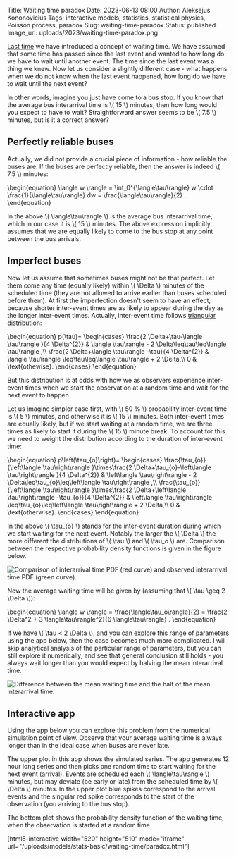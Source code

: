 Title: Waiting time paradox
Date: 2023-06-13 08:00
Author: Aleksejus Kononovicius
Tags: interactive models, statistics, statistical physics, Poisson process, paradox
Slug: waiting-time-paradox
Status: published
Image_url: uploads/2023/waiting-time-paradox.png

[Last time]({filename}/articles/2023/waiting-time-distribution.md) we have
introduced a concept of waiting time. We have assumed that some time has
passed since the last event and wanted to how long do we have to wait until
another event. The time since the last event was a thing we knew.  Now let
us consider a slightly different case - what happens when we do not know
when the last event happened, how long do we have to wait until the next
event?

In other words, imagine you just have come to a bus stop. If you know that
the average bus interarrival time is \\\( 15 \\\) minutes, then how long
would you expect to have to wait? Straightforward answer seems to be
\\\( 7.5 \\\) minutes, but is it a correct answer?
<!--more-->

## Perfectly reliable buses

Actually, we did not provide a crucial piece of information - how reliable the
buses are. If the buses are perfectly reliable, then the answer is indeed
\\\( 7.5 \\\) minutes:

\begin{equation}
\langle w \rangle = \int\_0^{\langle\tau\rangle} w \cdot \frac{1}{\langle\tau\rangle} dw = \frac{\langle\tau\rangle}{2} .
\end{equation}

In the above \\\( \langle\tau\rangle \\\) is the average bus interarrival
time, which in our case it is \\\( 15 \\\) minutes. The above expression
implicitly assumes that we are equally likely to come to the bus stop at any
point between the bus arrivals.

## Imperfect buses

Now let us assume that sometimes buses might not be that perfect. Let them
come any time (equally likely) within \\\( \Delta \\\) minutes of the
scheduled time (they are not allowed to arrive earlier than buses scheduled
before them). At first the imperfection doesn't seem to have an effect,
because shorter inter-event times are as likely to appear during the day as
the longer inter-event times. Actually, inter-event time follows [triangular
distribution](https://en.wikipedia.org/wiki/Triangular_distribution):

\begin{equation}
    p(\tau)=
        \begin{cases}
            \frac{2 \Delta+\tau-\langle \tau\rangle }{4 \Delta^{2}} &
                \langle \tau\rangle - 2 \Delta\leq\tau\leq\langle \tau\rangle ,\\\\
            \frac{2 \Delta+\langle \tau\rangle -\tau}{4 \Delta^{2}} &
                \langle \tau\rangle \leq\tau\leq\langle \tau\rangle + 2 \Delta,\\\\
            0 & \text{othewise}.
        \end{cases}
\end{equation}

But this distribution is at odds with how we as observers experience
inter-event times when we start the observation at a random time and wait
for the next event to happen.

Let us imagine simpler case first, with \\\( 50 \% \\\) probability
inter-event time is \\\( 5 \\\) minutes, and otherwise it is \\\( 15 \\\)
minutes. Both inter-event times are equally likely, but if we start waiting
at a random time, we are three times as likely to start it during the \\\(
15 \\\) minute break. To account for this we need to weight the
distribution according to the duration of inter-event time:

\begin{equation}
    p\left(\tau\_{o}\right)=
        \begin{cases}
            \frac{\tau\_{o}}{\left\langle \tau\right\rangle }\times\frac{2 \Delta+\tau\_{o}-\left\langle \tau\right\rangle }{4 \Delta^{2}}
                & \left\langle \tau\right\rangle - 2 \Delta\leq\tau\_{o}\leq\left\langle \tau\right\rangle ,\\\\
            \frac{\tau\_{o}}{\left\langle \tau\right\rangle }\times\frac{2 \Delta+\left\langle \tau\right\rangle -\tau\_{o}}{4 \Delta^{2}}
                & \left\langle \tau\right\rangle \leq\tau\_{o}\leq\left\langle \tau\right\rangle + 2 \Delta,\\\\
            0 & \text{otherwise}.
        \end{cases}
\end{equation}

In the above \\\( \tau\_{o} \\\) stands for the inter-event duration during
which we start waiting for the next event. Notably the larger the
\\\( \Delta \\\) the more different the distributions of \\\( \tau \\\) and
\\\( \tau\_o \\\) are. Comparison between the respective probability density
functions is given in the figure below.

![Comparison of interarrival time PDF (red curve) and observed
interarrival time PDF (green
curve).]({static}/uploads/2023/waiting-time-paradox-real-observed.png
"Comparison of interarrival time PDF (red curve) and observed
interarrival time PDF (green curve).")

Now the average waiting time will be given by (assuming that
\\\( \tau \geq 2 \Delta \\\)):

\begin{equation}
\langle w \rangle = \frac{\langle\tau\_o\rangle}{2} =
    \frac{2 \Delta^2 + 3 \langle\tau\rangle^2}{6 \langle\tau\rangle} .
\end{equation}

If we have \\\( \tau < 2 \Delta \\\), and you can explore this range of
parameters using the app below, then the case becomes much more complicated.
I will skip analytical analysis of the particular range of parameters, but
you can still explore it numerically, and see that general conclusion still
holds - you always wait longer than you would expect by halving the mean
interarrival time.

![Difference between the mean waiting time and the half of the mean
interarrival
time.]({static}/uploads/2023/waiting-time-paradox-delay.png
"Difference between the mean waiting time and the half of the mean
interarrival time")

## Interactive app

Using the app below you can explore this problem from the numerical
simulation point of view. Observe that your average waiting time is always
longer than in the ideal case when buses are never late.

The upper plot in this app shows the simulated series.  The app generates 12
hour long series and then picks one random time to start waiting for the
next event (arrival). Events are scheduled each \\\( \langle\tau\rangle \\\)
minutes, but may deviate (be early or late) from the scheduled time by \\\(
\Delta \\\) minutes.  In the upper plot blue spikes correspond to the
arrival events and the singular red spike corresponds to the start of the
observation (you arriving to the bus stop).

The bottom plot shows the probability density function of the
waiting time, when the observation is started at a random time.

[html5-interactive width="520" height="510" mode="iframe"
url="/uploads/models/stats-basic/waiting-time/paradox.html"]
